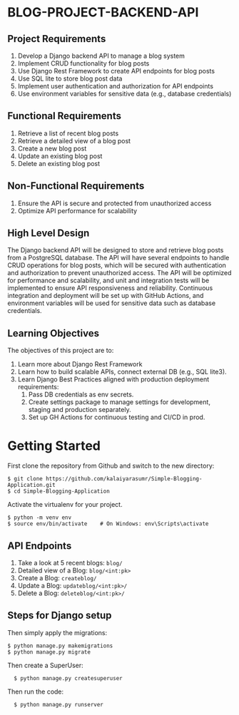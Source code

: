 # BLOG-PROJECT-BACKEND-API

## Project Requirements

1.  Develop a Django backend API to manage a blog system
2.  Implement CRUD functionality for blog posts
3.  Use Django Rest Framework to create API endpoints for blog posts
4.  Use SQL lite to store blog post data
5.  Implement user authentication and authorization for API endpoints
6.  Use environment variables for sensitive data (e.g., database credentials)

## Functional Requirements

1.  Retrieve a list of recent blog posts
2.  Retrieve a detailed view of a blog post
3.  Create a new blog post
4.  Update an existing blog post
5.  Delete an existing blog post

## Non-Functional Requirements

1.  Ensure the API is secure and protected from unauthorized access
2.  Optimize API performance for scalability

## High Level Design

The Django backend API will be designed to store and retrieve blog posts from a PostgreSQL database. The API will have several endpoints to handle CRUD operations for blog posts, which will be secured with authentication and authorization to prevent unauthorized access. The API will be optimized for performance and scalability, and unit and integration tests will be implemented to ensure API responsiveness and reliability. Continuous integration and deployment will be set up with GitHub Actions, and environment variables will be used for sensitive data such as database credentials.

## Learning Objectives

The objectives of this project are to:

1. Learn more about Django Rest Framework
2. Learn how to build scalable APIs, connect external DB (e.g., SQL lite3).
3. Learn Django Best Practices aligned with production deployment requirements:
   1. Pass DB credentials as env secrets.
   2. Create settings package to manage settings for development, staging and production separately.
   3. Set up GH Actions for continuous testing and CI/CD in prod.

# Getting Started

First clone the repository from Github and switch to the new directory:

    $ git clone https://github.com/kalaiyarasumr/Simple-Blogging-Application.git
    $ cd Simple-Blogging-Application

Activate the virtualenv for your project.

    $ python -m venv env
    $ source env/bin/activate    # On Windows: env\Scripts\activate


## API Endpoints

1. Take a look at 5 recent blogs: `blog/`
2. Detailed view of a Blog: `blog/<int:pk>`
3. Create a Blog: `createblog/`
4. Update a Blog: `updateblog/<int:pk>/`
5. Delete a Blog: `deleteblog/<int:pk>/`

## Steps for Django setup

Then simply apply the migrations:

    $ python manage.py makemigrations
    $ python manage.py migrate

Then create a SuperUser:

      $ python manage.py createsuperuser

 Then run the code:

      $ python manage.py runserver
      
    

